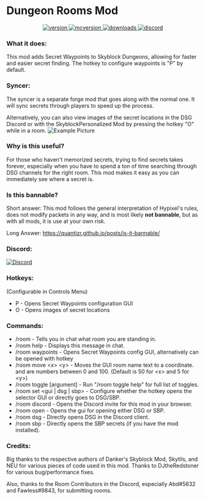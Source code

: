# Dungeon Rooms Mod

<p align="center">
  <a href="https://github.com/Quantizr/DungeonRoomsMod/releases/latest" target="_blank">
    <img alt="version" src="https://img.shields.io/github/v/release/Quantizr/DungeonRoomsMod?color=%239f00ff&style=for-the-badge" />
  </a>
  <a href="https://files.minecraftforge.net/net/minecraftforge/forge/index_1.8.9.html" target="_blank">
    <img alt="mcversion" src="https://img.shields.io/badge/MC%20Version-1.8.9-blue?color=%239f00ff&style=for-the-badge" />
  </a>
  <a href="https://github.com/Quantizr/DungeonRoomsMod/releases/latest" target="_blank">
    <img alt="downloads" src="https://img.shields.io/github/downloads/Quantizr/DungeonRoomsMod/total?color=%239f00ff&style=for-the-badge" />
  </a>
  <a href="https://discord.gg/kr2M7WutgJ" target="_blank">
    <img alt="discord" src="https://img.shields.io/discord/804143990869590066?color=%239f00ff&label=Discord&style=for-the-badge" />
  </a>
</p>

### What it does:
This mod adds Secret Waypoints to Skyblock Dungeons, allowing for faster and easier secret finding. The hotkey to configure waypoints is "P" by default.

### Syncer:
The syncer is a separate forge mod that goes along with the normal one. It will sync secrets through players to speed up the process.

Alternatively, you can also view images of the secret locations in the DSG Discord or with the SkyblockPersonalized Mod by pressing the hotkey "O" while in a room.
![Example Picture](https://hypixel.net/attachments/2481105/)

### Why is this useful?
For those who haven't memorized secrets, trying to find secrets takes forever, especially when you have to spend a ton of time searching through DSG channels for the right room. This mod makes it easy as you can immediately see where a secret is.

### Is this bannable?
Short answer: This mod follows the general interpretation of Hypixel's rules, does not modify packets in any way, and is most likely **not bannable**, but as with all mods, it is use at your own risk.

Long Answer: https://quantizr.github.io/posts/is-it-bannable/


### Discord:
[![Discord](https://img.shields.io/discord/804143990869590066?color=%239f00ff&label=Discord&style=for-the-badge)](https://discord.gg/7B5RbsArYK)


### Hotkeys:
(Configurable in Controls Menu)
 - P - Opens Secret Waypoints configuration GUI
 - O - Opens images of secret locations
 
### Commands:
 - /room - Tells you in chat what room you are standing in.
 - /room help - Displays this message in chat.
 - /room waypoints - Opens Secret Waypoints config GUI, alternatively can be opened with hotkey
 - /room move \<x\> \<y\> - Moves the GUI room name text to a coordinate. <x> and <y> are numbers between 0 and 100. (Default is 50 for \<x\> and 5 for \<y\>)
 - /room toggle \[argument\] - Run "/room toggle help" for full list of toggles.
 - /room set \<gui | dsg | sbp\> - Configure whether the hotkey opens the selector GUI or directly goes to DSG/SBP.
 - /room discord - Opens the Discord invite for this mod in your browser.
 - /room open - Opens the gui for opening either DSG or SBP.
 - /room dsg - Directly opens DSG in the Discord client.
 - /room sbp - Directly opens the SBP secrets (if you have the mod installed).
 
### Credits:
Big thanks to the respective authors of Danker's Skyblock Mod, Skytils, and NEU for various pieces of code used in this mod.
Thanks to DJtheRedstoner for various bug/performance fixes.

Also, thanks to the Room Contributors in the Discord, especially Abd#5832 and Fawless#9843, for submitting rooms.
